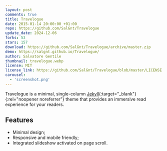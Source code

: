 ```yaml
---
layout: post
comments: true
title: Travelogue
date: 2015-01-14 20:00:00 +01:00
repo: https://github.com/SalGnt/Travelogue
update_date: 2024-12-06
forks: 53
stars: 157
download: https://github.com/SalGnt/Travelogue/archive/master.zip
demo: https://salgnt.github.io/Travelogue/
author: Salvatore Gentile
thumbnail: travelogue.webp
license: MIT
license_link: https://github.com/SalGnt/Travelogue/blob/master/LICENSE
carousel:
  - 'screenshot.png'
---
```


Travelogue is a minimal, single-column [Jekyll](https://jekyllrb.com/){:target="_blank"}{:rel="noopener noreferrer"} theme that provides an immersive read experience for your readers.

## Features

* Minimal design;
* Responsive and mobile friendly;
* Integrated slideshow activated on page scroll.
